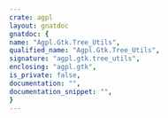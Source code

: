 ```yaml
---
crate: agpl
layout: gnatdoc
gnatdoc: {
name: "Agpl.Gtk.Tree_Utils",
qualified_name: "Agpl.Gtk.Tree_Utils",
signature: "agpl.gtk.tree_utils",
enclosing: "agpl.gtk",
is_private: false,
documentation: "",
documentation_snippet: "",
}
---
```

